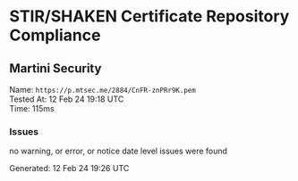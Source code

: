 # STIR/SHAKEN Certificate Repository Compliance

## Martini Security

Name: `https://p.mtsec.me/2884/CnFR-znPRr9K.pem`\
Tested At: 12 Feb 24 19:18 UTC\
Time: 115ms

### Issues

no warning, or error, or notice date level issues were found

Generated: 12 Feb 24 19:26 UTC